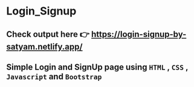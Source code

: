# Login_Signup

## Check output here 👉 https://login-signup-by-satyam.netlify.app/

## Simple Login and SignUp page using `HTML` , `CSS` , `Javascript` and `Bootstrap`
